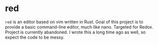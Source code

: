 # red

`red` is an editor based on vim written in Rust. Goal of this project is to
provide a basic command-line editor, much like nano. Targeted for Redox.
Project is currently abandoned. I wrote this a long time ago as well, so expect
the code to be messy.

